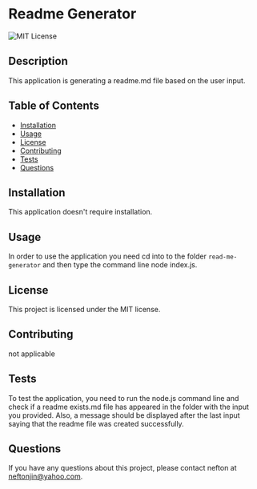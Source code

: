 
  # Readme Generator
  
  ![MIT License](https://img.shields.io/badge/license-MIT-blue.svg)
  
  ## Description
  
  This application is generating a readme.md file based on the user input.
  
  ## Table of Contents
  
  - [Installation](#installation)
  - [Usage](#usage)
  - [License](#license)
  - [Contributing](#contributing)
  - [Tests](#tests)
  - [Questions](#questions)
  
  ## Installation
  
  This application doesn't require installation.
  
  ## Usage
  
  In order to use the application you need cd into to the folder `read-me-generator` and then type the command line node index.js.
  
  ## License
  
  This project is licensed under the MIT license.
  
  ## Contributing
  
  not applicable
  
  ## Tests
  
  To test the application, you need to run the node.js command line and check if a readme exists.md file has appeared in the folder with the input you provided. Also, a message should be displayed after the last input saying that the readme file was created successfully.
  
  ## Questions
  
  If you have any questions about this project, please contact nefton at neftonjin@yahoo.com.
  